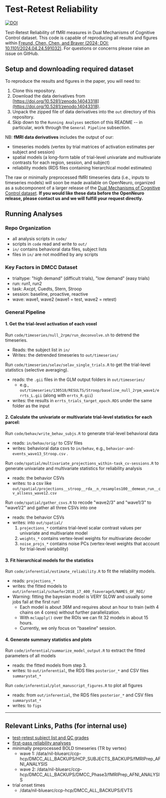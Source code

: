 # Test-Retest Reliability

[![DOI](https://zenodo.org/badge/460533866.svg)](https://zenodo.org/badge/latestdoi/460533866)

Test-Retest Reliability of fMRI measures in Dual Mechanisms of Cognitive Control dataset.
This code is capable of reproducing all results and figures within [Freund, Chen, Chen, and Braver (2024; DOI: 10.1101/2024.04.24.591032)](https://doi.org/10.1101/2024.04.24.591032).
For questions or concerns please raise an issue on GitHub.


## Setup and downloading required dataset

To reproduce the results and figures in the paper, you will need to:
1. Clone this repository.
2. Download the data derivatives from [https://doi.org/10.5281/zenodo.14043318](https://doi.org/10.5281/zenodo.14043318).
3. Unpack the zipped file of data derivatives into the `out` directory of this repository.
4. Skip down to the `Running Analyses` section of this README -- in particular, work through the `General Pipeline` subsection.

NB: **fMRI data derivatives** includes the output of our:
- timeseries models (vertex by trial matrices of activation estimates per subject and session)
- spatial models (a long-form table of trial-level univariate and multivariate contrasts for each region, session, and subject)
- reliability models (RDS files containing hierarchical model estimates)

The raw or minimally preprocessed fMRI timeseries data (i.e., inputs to timeseries models) will soon be made available on OpenNeuro, organized as a subcomponent of a larger release of the [Dual Mechanisms of Cognitive Control dataset](https://sites.wustl.edu/dualmechanisms/). **If you would like these data before the OpenNeuro release, please contact us and we will fulfill your request directly.**


## Running Analyses

### Repo Organization

- all analysis scripts in `code/`
- scripts in `code` read and write to `out/`
- `in/` contains behavioral data files, subject lists
- files in `in/` are not modified by any scripts

### Key Factors in DMCC Dataset

- trialtype: "high demand" (difficult trials), "low demand" (easy trials)
- run: run1, run2
- task: Axcpt, Cuedts, Stern, Stroop
- session: baseline, proactive, reactive
- wave: wave1, wave2 (wave1 = test, wave2 = retest)

### General Pipeline

#### 1. Get the trial-level activation of each voxel

Run `code/timeseries/null_2rpm/run_deconvolve.sh` to detrend the timeseries.
  - Reads: the subject list in `in/`
  - Writes: the detrended timeseries to `out/timeseries/`

Run `code/timeseries/selav/selav_single_trials.R` to get the trial-level statistics (selective averaging).
  - reads: the `.gii` files in the GLM output folders in `out/timeseries/`
    - e.g., `out/timeseries/130518/RESULTS/Stroop/baseline_null_2rpm_wave1/errts_L.gii` (along with `errts_R.gii`)
  - writes: the results in `errts_trials_target_epoch.RDS` under the same folder as the input

#### 2. Calculate the univariate or multivariate trial-level statistics for each parcel:

Run `code/behav/write_behav_subjs.R` to generate trial-level behavioral data
  - reads: `in/behav/orig/` to CSV files
  - writes: behavioral data csvs to `in/behav`, e.g., `behavior-and-events_wave13_Stroop.csv` .

Run `code/spatial/multivariate_projections_within-task_cv-sessions.R` to generate univariate and multivariate statistics for reliability analysis
  - reads: the behavior CSVs
  - writes: to a csv like `out/spatial/projections__stroop__rda__n_resamples100__demean_run__cv_allsess_wave12.csv`

Run `code/spatial/gather_csvs.R` to recode "wave2/3" and "wave1/3" to "wave1/2" and gather all three CSVs into one
- reads: the behavior CSVs
- writes: into `out/spatial/`
  1. `projections_*` contains trial-level scalar contrast values per univariate and multivariate model
  2. `weights_*` contains vertex-level weights for multivariate decoder
  3. `noise_projs_*` contains noise PCs (vertex-level weights that account for trial-level variability)

#### 3. Fit hierarchical models for the statistics

Run `code/inferential/estimate_reliability.R` to fit the reliability models.
  - reads: `projections_*`
  - writes: the fitted models to `out/inferential/schaefer2018_17_400_fsaverage5/NAMES_OF_ROI/`
  - Warning: fitting the bayesian model is VERY SLOW and usually some jobs fail at the first run!
    - Each model is about 36M and requires about an hour to train (with 4 chains on 4 cores) without further parallelization.
    - With `mclapply()` over the ROIs we can fit 32 models in about 15 hours.
    - Currently, we only focus on "baseline" session.

#### 4. Generate summary statistics and plots

Run `code/inferential/summarize_model_output.R` to extract the fitted parameters of all models
  - reads: the fitted models from step 3.
  - writes: to `out/inferential`, the RDS files `posterior_*` and CSV files `summarystat_*`

Run `code/inferential/plot_manuscript_figures.R` to plot all figures
  - reads: from `out/inferential`, the RDS files `posterior_*` and CSV files `summarystat_*`
  - writes: to `figs`



---

## Relevant Links, Paths (for internal use)

- [test-retest subject list and QC grades](https://3.basecamp.com/3758557/buckets/3792852/messages/4106700214)
- [first-pass reliability analyses](https://3.basecamp.com/3758557/buckets/3792852/messages/3983554628)
- minimally preprocessed BOLD timeseries (TR by vertex)
  - wave 1: /data/nil-bluearc/ccp-hcp/DMCC_ALL_BACKUPS/HCP_SUBJECTS_BACKUPS/fMRIPrep_AFNI_ANALYSIS
  - wave 2: /data/nil-bluearc/ccp-hcp/DMCC_ALL_BACKUPS/DMCC_Phase3/fMRIPrep_AFNI_ANALYSIS
- trial onset times
  - /data/nil-bluearc/ccp-hcp/DMCC_ALL_BACKUPS/EVTS
